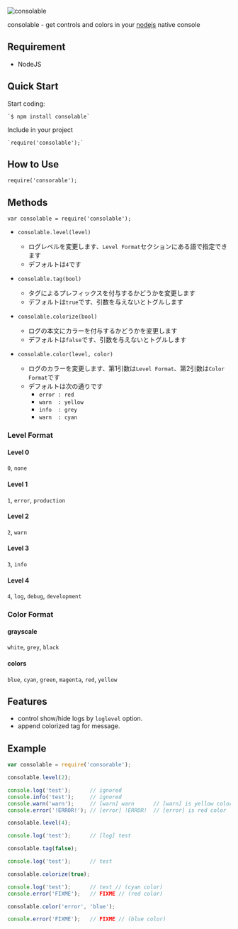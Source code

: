 ![consolable](https://photos-5.dropbox.com/t/0/AAB_l0JQJIfJOBc1zYBQieE1CL1bNnsPhGsSBongoeH9rA/10/112615465/jpeg/32x32/2/1350468000/0/2/consolable.jpg/szivIHnEjJL7rh-JGHZmla-UAHju7Wy6BM52vvOX8nY?size=800x600)

  consolable - get controls and colors in your [nodejs](http://nodejs.org) native console


## Requirement

  * NodeJS


## Quick Start

  Start coding:

    `$ npm install consolable`

  Include in your project

    `require('consolable');`


## How to Use

    require('consorable');


## Methods

    var consolable = require('consolable');

* `consolable.level(level)`
  * ログレベルを変更します、`Level Format`セクションにある語で指定できます
  * デフォルトは`4`です

* `consolable.tag(bool)`
  * タグによるプレフィックスを付与するかどうかを変更します
  * デフォルトは`true`です、引数を与えないとトグルします

* `consolable.colorize(bool)`
  * ログの本文にカラーを付与するかどうかを変更します
  * デフォルトは`false`です、引数を与えないとトグルします

* `consolable.color(level, color)`
  * ログのカラーを変更します、第1引数は`Level Format`、第2引数は`Color Format`です
  * デフォルトは次の通りです
    * `error : red`
    * `warn  : yellow`
    * `info  : grey`
    * `warn  : cyan`

### Level Format

#### Level 0

  `0`, `none`

#### Level 1

  `1`, `error`, `production`

#### Level 2

  `2`, `warn`

#### Level 3

  `3`, `info`

#### Level 4

  `4`, `log`, `debug`, `development`


### Color Format

#### grayscale

  `white`, `grey`, `black`

#### colors

  `blue`, `cyan`, `green`, `magenta`, `red`, `yellow`


## Features

  * control show/hide logs by `loglevel` option.
  * append colorized tag for message.


## Example

```js
var consolable = require('consorable');

consolable.level(2);

console.log('test');      // ignored
console.info('test');     // ignored
console.warn('warn');     // [warn] warn      // [warn] is yellow color
console.error('!ERROR!'); // [error] !ERROR!  // [error] is red color

consolable.level(4);

console.log('test');      // [log] test

consolable.tag(false);

console.log('test');      // test

consolable.colorize(true);

console.log('test');      // test // (cyan color)
console.error('FIXME');   // FIXME // (red color)

consolable.color('error', 'blue');

console.error('FIXME');   // FIXME // (blue color)
```
